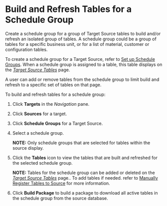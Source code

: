 # Build and Refresh Tables for a Schedule Group

Create a schedule group for a group of Target Source tables to build
and/or refresh an isolated group of tables. A schedule group could be a
group of tables for a specific business unit, or for a list of material,
customer or configuration tables.

To create a schedule group for a Target Source, refer to [Set up
Schedule Groups](../Config/Set_Up_Schedule_Groups.htm). <span>When a
schedule group is assigned to a table, this table displays on the
</span><span style="font-style: italic;">[Target Source
Tables](../Page_Desc/Target_Source_Tables.htm)</span><span> page.</span>

A user can add or remove tables from the schedule group to limit build
and refresh to a specific set of tables on that page.

To build and refresh tables for a schedule group:

1.  Click <span style="font-weight: bold;">Targets</span> in the
    <span style="font-style: italic;">Navigation</span> pane.

2.  Click <span style="font-weight: bold;">Sources</span> for a target.

3.  Click <span style="font-weight: bold;">Schedule Groups</span> for a
    Target Source.

4.  Select a schedule group.
    
    **NOTE:** Only schedule groups that are selected for tables within
    the source display.

5.  Click the <span style="font-weight: bold;">Tables</span> icon to
    view the tables that are built and refreshed for the selected
    schedule group.
    
    **NOTE:** Tables for the schedule group can be added or deleted on
    the <span style="font-style: italic;">[Target Source
    Tables](../Page_Desc/Target_Source_Tables.htm)</span><span> page..
    </span>To add tables if needed. refer to [Manually Register Tables
    to Source](Manually_Register_Tables_to_Source.htm) for more
    information.

6.  Click <span style="font-weight: bold;">Build Package</span> to build
    a package to download all active tables in the schedule group from
    the source database.
